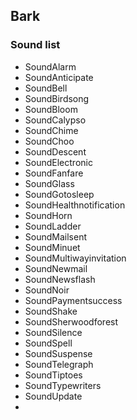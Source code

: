 ## Bark



### Sound list

- SoundAlarm
- SoundAnticipate
- SoundBell
- SoundBirdsong
- SoundBloom
- SoundCalypso
- SoundChime
- SoundChoo
- SoundDescent
- SoundElectronic
- SoundFanfare
- SoundGlass
- SoundGotosleep
- SoundHealthnotification
- SoundHorn
- SoundLadder
- SoundMailsent
- SoundMinuet
- SoundMultiwayinvitation
- SoundNewmail
- SoundNewsflash
- SoundNoir
- SoundPaymentsuccess
- SoundShake
- SoundSherwoodforest
- SoundSilence
- SoundSpell
- SoundSuspense
- SoundTelegraph
- SoundTiptoes
- SoundTypewriters
- SoundUpdate
- 